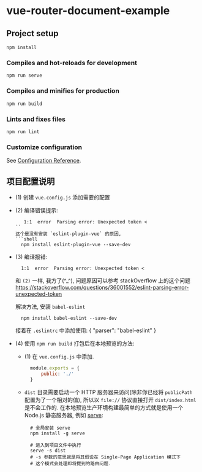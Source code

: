 # vue-router-document-example

## Project setup
```
npm install
```

### Compiles and hot-reloads for development
```
npm run serve
```

### Compiles and minifies for production
```
npm run build
```

### Lints and fixes files
```
npm run lint
```

### Customize configuration
See [Configuration Reference](https://cli.vuejs.org/config/).




## 项目配置说明
- (1) 创建 `vue.config.js` 添加需要的配置
- (2) 编译错误提示:
  ```base
     1:1  error  Parsing error: Unexpected token <
  ``
  这个是没有安装 `eslint-plugin-vue` 的原因,
  ```shell
    npm install eslint-plugin-vue --save-dev
  ```
- (3) 编译报错:
  ```base
    1:1  error  Parsing error: Unexpected token <
  ```
  和 `(2)` 一样, 我方了(^_^), 问题原因可以参考 stackOverflow 上的这个问题
  https://stackoverflow.com/questions/36001552/eslint-parsing-error-unexpected-token
  
  解决方法, 安装 `babel-eslint`
  ```shell
    npm install babel-eslint --save-dev
  ```
  接着在 `.eslintrc` 中添加使用:
  {
      "parser": "babel-eslint"
  }

- (4) 使用 `npm run build` 打包后在本地预览的方法:
    + (1) 在 `vue.config.js` 中添加.
      ```js
        module.exports = {
            public: './'
        }
      ```
    + `dist` 目录需要启动一个 HTTP 服务器来访问(除非你已经将 `publicPath`
      配置为了一个相对的值), 所以以 `file://` 协议直接打开 `dist/index.html`
      是不会工作的. 在本地预览生产环境构建最简单的方式就是使用一个 Node.js
      静态服务器, 例如 [serve](https://github.com/vercel/serve):
      ```shell
        # 全局安装 serve
        npm install -g serve

        # 进入到项目文件中执行
        serve -s dist
        # -s 参数的意思就是将其假设在 Single-Page Application 模式下
        # 这个模式会处理即将提到的路由问题.
      ```

